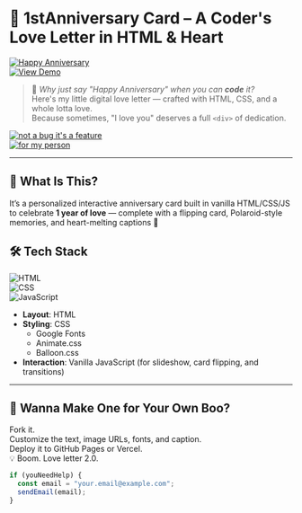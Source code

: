 # 💌 1stAnniversary Card – A Coder's Love Letter in HTML & Heart  
[![Happy Anniversary](https://img.shields.io/badge/Happy-Anniversary-f26b38?style=for-the-badge)](https://your-deployed-url.com)  
[![View Demo](https://img.shields.io/badge/View-Demo-teal.svg?style=for-the-badge)]([https://rwfqi.github.io/1yearAnniv/])

> 💬 *Why just say "Happy Anniversary" when you can **code** it?*  
> Here's my little digital love letter — crafted with HTML, CSS, and a whole lotta love.  
> Because sometimes, "I love you" deserves a full `<div>` of dedication.

[![not a bug it's a feature](https://forthebadge.com/images/badges/built-with-love.svg)](https://your-deployed-url.com)  
[![for my person](https://forthebadge.com/images/badges/made-with-html.svg)](https://your-deployed-url.com)

---

## 🌹 What Is This?

It’s a personalized interactive anniversary card built in vanilla HTML/CSS/JS to celebrate **1 year of love** — complete with a flipping card, Polaroid-style memories, and heart-melting captions 💞

## 🛠️ Tech Stack

![HTML](https://img.shields.io/badge/HTML-🧡-orange?style=flat-square&logo=html5)  
![CSS](https://img.shields.io/badge/CSS-💚-green?style=flat-square&logo=css3)  
![JavaScript](https://img.shields.io/badge/JavaScript-💛-yellow?style=flat-square&logo=javascript)

- **Layout**: HTML
- **Styling**: CSS  
  + Google Fonts  
  + Animate.css  
  + Balloon.css  
- **Interaction**: Vanilla JavaScript (for slideshow, card flipping, and transitions)

---

## 💬 Wanna Make One for Your Own Boo?

Fork it.  
Customize the text, image URLs, fonts, and caption.  
Deploy it to GitHub Pages or Vercel.  
💡 Boom. Love letter 2.0.

```js
if (youNeedHelp) {
  const email = "your.email@example.com";
  sendEmail(email);
}
